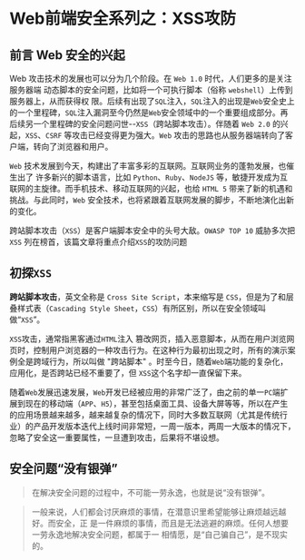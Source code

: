 # Web前端安全系列之：XSS攻防

## 前言 Web 安全的兴起

Web 攻击技术的发展也可以分为几个阶段。在 `Web 1.0` 时代，人们更多的是关注服务器端
动态脚本的安全问题，比如将一个可执行脚本（俗称 `webshell`）上传到服务器上，从而获得权
限。后续有出现了`SQL`注入，`SQL`注入的出现是`Web`安全史上的一个里程碑，`SQL`注入漏洞至今仍然是`Web`安全领域中的一个重要组成部分。再后续另一个里程碑的安全问题问世--`XSS`（跨站脚本攻击）。伴随着 `Web 2.0` 的兴起，`XSS`、`CSRF` 等攻击已经变得更为强大。`Web` 攻击的思路也从服务器端转向了客户端，转向了浏览器和用户。

`Web` 技术发展到今天，构建出了丰富多彩的互联网。互联网业务的蓬勃发展，也催生出了
许多新兴的脚本语言，比如 `Python`、`Ruby`、`NodeJS` 等，敏捷开发成为互联网的主旋律。而手机技术、移动互联网的兴起，也给 `HTML 5` 带来了新的机遇和挑战。与此同时，`Web` 安全技术，也将紧跟着互联网发展的脚步，不断地演化出新的变化。

跨站脚本攻击（`XSS`）是客户端脚本安全中的头号大敌。`OWASP TOP 10` 威胁多次把 `XSS`
列在榜首，该篇文章将重点介绍`XSS`的攻防问题

## 初探`XSS`

**跨站脚本攻击**，英文全称是 `Cross Site Script`，本来缩写是 `CSS`，但是为了和层叠样式表（`Cascading Style Sheet`，`CSS`）有所区别，所以在安全领域叫做“`XSS`”。

`XSS`攻击，通常指黑客通过`HTML`注入 篡改网页，插入恶意脚本，从而在用户浏览网页时，控制用户浏览器的一种攻击行为。在这种行为最初出现之时，所有的演示案例全是跨域行为，所以叫做 "跨站脚本" 。时至今日，随着`Web`端功能的复杂化，应用化，是否跨站已经不重要了，但 `XSS`这个名字却一直保留下来。

随着`Web`发展迅速发展，`Web`开发已经被应用的非常广泛了，由之前的单一`PC`端扩展到现在的移动端（`APP`、`H5`），甚至包括桌面工具、设备大屏等等，所以在产生的应用场景越来越多，越来越复杂的情况下，同时大多数互联网（尤其是传统行业）的产品开发版本迭代上线时间非常短，一周一版本，两周一大版本的情况下，忽略了安全这一重要属性，一旦遭到攻击，后果将不堪设想。
## 安全问题“没有银弹”
>在解决安全问题的过程中，不可能一劳永逸，也就是说“没有银弹”。

>一般来说，人们都会讨厌麻烦的事情，在潜意识里希望能够让麻烦越远越好。而安全，正
是一件麻烦的事情，而且是无法逃避的麻烦。任何人想要一劳永逸地解决安全问题，都属于一
相情愿，是“自己骗自己”，是不现实的。
